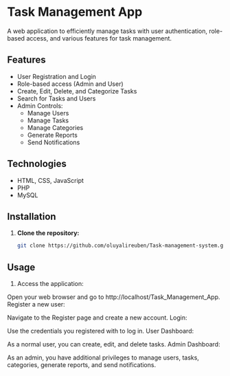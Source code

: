 # Task Management App

A web application to efficiently manage tasks with user authentication, role-based access, and various features for task management.

## Features

- User Registration and Login
- Role-based access (Admin and User)
- Create, Edit, Delete, and Categorize Tasks
- Search for Tasks and Users
- Admin Controls:
  - Manage Users
  - Manage Tasks
  - Manage Categories
  - Generate Reports
  - Send Notifications

## Technologies

- HTML, CSS, JavaScript
- PHP
- MySQL

## Installation

1. **Clone the repository:**

   ```bash
   git clone https://github.com/oluyalireuben/Task-management-system.git

## Usage
1. Access the application:

Open your web browser and go to http://localhost/Task_Management_App.
Register a new user:

Navigate to the Register page and create a new account.
Login:

Use the credentials you registered with to log in.
User Dashboard:

As a normal user, you can create, edit, and delete tasks.
Admin Dashboard:

As an admin, you have additional privileges to manage users, tasks, categories, generate reports, and send notifications.
